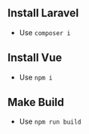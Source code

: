 ## Install Laravel
- Use `composer i`

## Install Vue
- Use `npm i`

## Make Build
- Use `npm run build`


